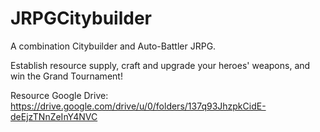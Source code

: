 # JRPGCitybuilder

A combination Citybuilder and Auto-Battler JRPG. 

Establish resource supply, craft and upgrade your heroes' weapons, and win the Grand Tournament!

Resource Google Drive:
https://drive.google.com/drive/u/0/folders/137q93JhzpkCidE-deEjzTNnZeInY4NVC

